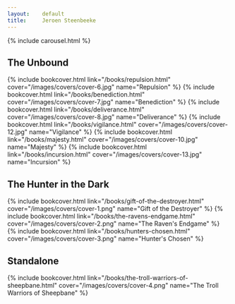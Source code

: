```yaml
---
layout:    default
title:     Jeroen Steenbeeke
---
```


{% include carousel.html %}

## The Unbound

{% include bookcover.html link="/books/repulsion.html" cover="/images/covers/cover-6.jpg" name="Repulsion" %} {% include bookcover.html link="/books/benediction.html" cover="/images/covers/cover-7.jpg" name="Benediction" %} {% include bookcover.html link="/books/deliverance.html" cover="/images/covers/cover-8.jpg" name="Deliverance" %} {% include bookcover.html link="/books/vigilance.html" cover="/images/covers/cover-12.jpg" name="Vigilance" %} {% include bookcover.html link="/books/majesty.html" cover="/images/covers/cover-10.jpg" name="Majesty" %} {% include bookcover.html link="/books/incursion.html" cover="/images/covers/cover-13.jpg" name="Incursion" %} 

## The Hunter in the Dark

{% include bookcover.html link="/books/gift-of-the-destroyer.html" cover="/images/covers/cover-1.png" name="Gift of the Destroyer" %} {% include bookcover.html link="/books/the-ravens-endgame.html" cover="/images/covers/cover-2.png" name="The Raven's Endgame" %} {% include bookcover.html link="/books/hunters-chosen.html" cover="/images/covers/cover-3.png" name="Hunter's Chosen" %} 

## Standalone

{% include bookcover.html link="/books/the-troll-warriors-of-sheepbane.html" cover="/images/covers/cover-4.png" name="The Troll Warriors of Sheepbane" %} 

